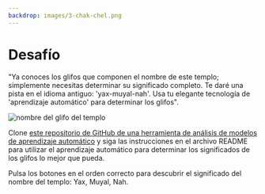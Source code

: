 ```yaml
---
backdrop: images/3-chak-chel.png
---
```


# Desafío

"Ya conoces los glifos que componen el nombre de este templo; simplemente necesitas determinar su significado completo. Te daré una pista en el idioma antiguo: 'yax-muyal-nah'. Usa tu elegante tecnología de 'aprendizaje automático' para determinar los glifos".

![nombre del glifo del templo](/AzureMayaMystery/images/title.png)

Clone [este repositorio de GitHub de una herramienta de análisis de modelos de aprendizaje automático](https://github.com/MicrosoftDocs/Azure-Maya-Mystery-Challenge-3) y siga las instrucciones en el archivo README para utilizar el aprendizaje automático para determinar los significados de los glifos lo mejor que pueda.

Pulsa los botones en el orden correcto para descubrir el significado del nombre del templo: Yax, Muyal, Nah.

<Challenge3/>
